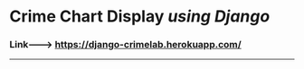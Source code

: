 # Crime Chart Display _using Django_ 
### Link---> https://django-crimelab.herokuapp.com/
******************************************************
